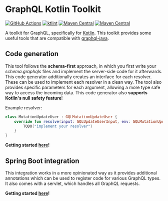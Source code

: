 # GraphQL Kotlin Toolkit
[![GitHub Actions](https://github.com/AurityLab/graphql-kotlin-toolkit/workflows/Gradle/badge.svg)](https://github.com/AurityLab/graphql-kotlin-toolkit/actions)
[![ktlint](https://img.shields.io/badge/code%20style-%E2%9D%A4-FF4081.svg)](https://ktlint.github.io/)
[![Maven Central](https://img.shields.io/maven-central/v/com.auritylab.graphql-kotlin-toolkit/codegen?label=codegen)](https://mvnrepository.com/artifact/com.auritylab.graphql-kotlin-toolkit/codegen)
[![Maven Central](https://img.shields.io/maven-central/v/com.auritylab.graphql-kotlin-toolkit/spring-boot?label=spring%20boot%20integration)](https://mvnrepository.com/artifact/com.auritylab.graphql-kotlin-toolkit/spring-boot)

A toolkit for GraphQL, specifically for [Kotlin](https://kotlinlang.org/). This toolkit provides some useful tools that are compatible with [graphql-java](https://github.com/graphql-java/graphql-java).

## Code generation
This tool follows the **schema-first** approach, in which you first write your *schema.graphqls* files and implement the server-side code for it afterwards.
This code generator additionally creates an interface for each resolver. 
These can be used to implement each resolver in a clean way. The tool also provides specific parameters for each argument, allowing a more type safe way to access the incoming data.
This code generator also **supports Kotlin's null safety feature**!

Example resolver:
```kotlin
class MutationUpdateUser : GQLMutationUpdateUser {
    override fun resolve(input: GQLUpdateUserInput, env: GQLMutationUpdateUser.Env): User {
        TODO("implement your resolver")
    }
}
```

**Getting started [here](/codegen/gettings-started.md)!**


## Spring Boot integration
This integration works in a more opinionated way as it provides additional annotations which can be used to register code for various GraphQL types.
It also comes with a servlet, which handles all GraphQL requests.

**Getting started [here](/spring-boot-integration/getting-started.md)!**
